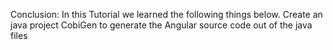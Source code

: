 Conclusion: In this Tutorial we learned the following things below.
Create an java project
CobiGen to generate the Angular source code out of the java files

